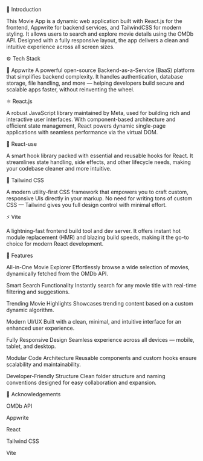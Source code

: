 🤖 Introduction  

This Movie App is a dynamic web application built with React.js for the frontend, Appwrite for backend services, and TailwindCSS for modern styling. It allows users to search and explore movie details using the OMDb API. Designed with a fully responsive layout, the app delivers a clean and intuitive experience across all screen sizes.

⚙️ Tech Stack  

🔐 Appwrite
A powerful open-source Backend-as-a-Service (BaaS) platform that simplifies backend complexity. It handles authentication, database storage, file handling, and more — helping developers build secure and scalable apps faster, without reinventing the wheel.

⚛️ React.js  

A robust JavaScript library maintained by Meta, used for building rich and interactive user interfaces. With component-based architecture and efficient state management, React powers dynamic single-page applications with seamless performance via the virtual DOM.

🧠 React-use

A smart hook library packed with essential and reusable hooks for React. It streamlines state handling, side effects, and other lifecycle needs, making your codebase cleaner and more intuitive.

🎨 Tailwind CSS

A modern utility-first CSS framework that empowers you to craft custom, responsive UIs directly in your markup. No need for writing tons of custom CSS — Tailwind gives you full design control with minimal effort.

⚡ Vite

A lightning-fast frontend build tool and dev server. It offers instant hot module replacement (HMR) and blazing build speeds, making it the go-to choice for modern React development.


🔋 Features

All-in-One Movie Explorer
Effortlessly browse a wide selection of movies, dynamically fetched from the OMDb API.

Smart Search Functionality
Instantly search for any movie title with real-time filtering and suggestions.

Trending Movie Highlights
Showcases trending content based on a custom dynamic algorithm.

Modern UI/UX
Built with a clean, minimal, and intuitive interface for an enhanced user experience.

Fully Responsive Design
Seamless experience across all devices — mobile, tablet, and desktop.

Modular Code Architecture
Reusable components and custom hooks ensure scalability and maintainability.

Developer-Friendly Structure
Clean folder structure and naming conventions designed for easy collaboration and expansion.

🙌 Acknowledgements

OMDb API

Appwrite

React

Tailwind CSS

Vite
